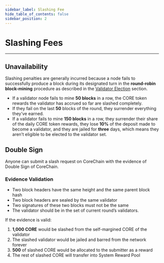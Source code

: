 ```yaml
---
sidebar_label: Slashing Fee
hide_table_of_contents: false
sidebar_position: 2
---
```


# Slashing Fees
---

## Unavailability
Slashing penalties are generally incurred because a node fails to successfully produce a block during its designated turn in the **round-robin block-mining** procedure as described in the [Validator Election](../validator/validator-election.md) section. 

* If a validator node fails to mine **50 blocks** in a row, the CORE token rewards the validator has accrued so far are slashed completely. 
* If they fail on the last **50** blocks of the round, they surrender everything they’ve earned. 
* If a validator fails to mine **150 blocks** in a row, they surrender their share of the daily CORE token rewards, they lose **10%** of the deposit made to become a validator, and they are jailed for **three** days, which means they aren’t eligible to be elected to the validator set. 

## Double Sign
Anyone can submit a slash request on CoreChain with the evidence of Double Sign of CoreChain.

### Evidence Validation
* Two block headers have the same height and the same parent block hash
* Two block headers are sealed by the same validator
* Two signatures of these two blocks must not be the same
* The validator should be in the set of current round’s validators.

If the evidence is valid:
1. **1,000 CORE** would be slashed from the self-margined CORE of the validator
2. The slashed validator would be jailed and barred from the network forever
3. **500** of slashed CORE would be allocated to the submitter as a reward
4. The rest of slashed CORE will transfer into System Reward Pool


